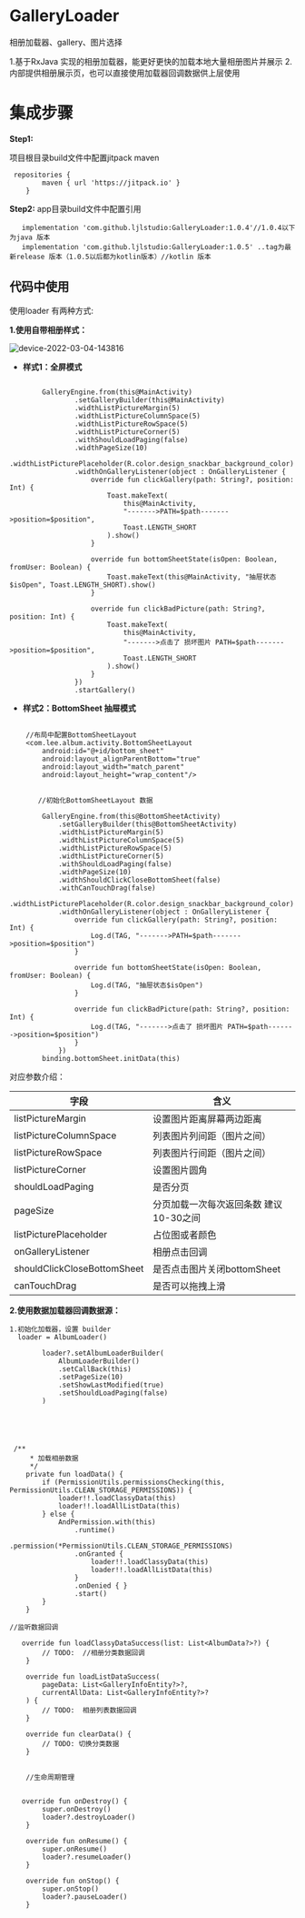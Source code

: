 # GalleryLoader
相册加载器、gallery、图片选择

1.基于RxJava 实现的相册加载器，能更好更快的加载本地大量相册图片并展示
2.内部提供相册展示页，也可以直接使用加载器回调数据供上层使用

# 集成步骤

**Step1:** 


项目根目录build文件中配置jitpack maven
```
 repositories {
        maven { url 'https://jitpack.io' }
    }
```


**Step2:**
app目录build文件中配置引用

```
   implementation 'com.github.ljlstudio:GalleryLoader:1.0.4'//1.0.4以下为java 版本
   implementation 'com.github.ljlstudio:GalleryLoader:1.0.5' ..tag为最新release 版本（1.0.5以后都为kotlin版本）//kotlin 版本
```


## 代码中使用

使用loader 有两种方式:

**1.使用自带相册样式：**


![device-2022-03-04-143816](https://user-images.githubusercontent.com/70507884/156712790-7de2b04c-7a42-48e9-b5ba-94ec55215681.gif)



* **样式1：全屏模式**

```
     
        GalleryEngine.from(this@MainActivity)
                .setGalleryBuilder(this@MainActivity)
                .widthListPictureMargin(5)
                .widthListPictureColumnSpace(5)
                .widthListPictureRowSpace(5)
                .widthListPictureCorner(5)
                .withShouldLoadPaging(false)
                .widthPageSize(10)
                .widthListPicturePlaceholder(R.color.design_snackbar_background_color)
                .widthOnGalleryListener(object : OnGalleryListener {
                    override fun clickGallery(path: String?, position: Int) {
                        Toast.makeText(
                            this@MainActivity,
                            "------->PATH=$path------->position=$position",
                            Toast.LENGTH_SHORT
                        ).show()
                    }

                    override fun bottomSheetState(isOpen: Boolean, fromUser: Boolean) {
                        Toast.makeText(this@MainActivity, "抽屉状态$isOpen", Toast.LENGTH_SHORT).show()
                    }

                    override fun clickBadPicture(path: String?, position: Int) {
                        Toast.makeText(
                            this@MainActivity,
                            "------->点击了 损坏图片 PATH=$path------->position=$position",
                            Toast.LENGTH_SHORT
                        ).show()
                    }
                })
                .startGallery()

```

* **样式2：BottomSheet 抽屉模式**

```

    //布局中配置BottomSheetLayout 
    <com.lee.album.activity.BottomSheetLayout
        android:id="@+id/bottom_sheet"
        android:layout_alignParentBottom="true"
        android:layout_width="match_parent"
        android:layout_height="wrap_content"/>


       //初始化BottomSheetLayout 数据

        GalleryEngine.from(this@BottomSheetActivity)
            .setGalleryBuilder(this@BottomSheetActivity)
            .widthListPictureMargin(5)
            .widthListPictureColumnSpace(5)
            .widthListPictureRowSpace(5)
            .widthListPictureCorner(5)
            .withShouldLoadPaging(false)
            .widthPageSize(10)
            .widthShouldClickCloseBottomSheet(false)
            .withCanTouchDrag(false)
            .widthListPicturePlaceholder(R.color.design_snackbar_background_color)
            .widthOnGalleryListener(object : OnGalleryListener {
                override fun clickGallery(path: String?, position: Int) {
                    Log.d(TAG, "------->PATH=$path------->position=$position")
                }

                override fun bottomSheetState(isOpen: Boolean, fromUser: Boolean) {
                    Log.d(TAG, "抽屉状态$isOpen")
                }

                override fun clickBadPicture(path: String?, position: Int) {
                    Log.d(TAG, "------->点击了 损坏图片 PATH=$path------->position=$position")
                }
            })
        binding.bottomSheet.initData(this)
```


对应参数介绍：

字段     |   含义
-------- | ---
listPictureMargin       |   设置图片距离屏幕两边距离
listPictureColumnSpace  |   列表图片列间距（图片之间）
listPictureRowSpace     |   列表图片行间距（图片之间）
listPictureCorner       |   设置图片圆角
shouldLoadPaging        |   是否分页
pageSize                |   分页加载一次每次返回条数 建议10-30之间
listPicturePlaceholder  |   占位图或者颜色
onGalleryListener       |   相册点击回调
shouldClickCloseBottomSheet | 是否点击图片关闭bottomSheet
canTouchDrag            |   是否可以拖拽上滑



 **2.使用数据加载器回调数据源：**




```
1.初始化加载器，设置 builder
  loader = AlbumLoader()

        loader?.setAlbumLoaderBuilder(
            AlbumLoaderBuilder()
            .setCallBack(this)
            .setPageSize(10)
            .setShowLastModified(true)
            .setShouldLoadPaging(false)
        )
                
                
                
                

 /**
     * 加载相册数据
     */
    private fun loadData() {
        if (PermissionUtils.permissionsChecking(this, PermissionUtils.CLEAN_STORAGE_PERMISSIONS)) {
            loader!!.loadClassyData(this)
            loader!!.loadAllListData(this)
        } else {
            AndPermission.with(this)
                .runtime()
                .permission(*PermissionUtils.CLEAN_STORAGE_PERMISSIONS)
                .onGranted {
                    loader!!.loadClassyData(this)
                    loader!!.loadAllListData(this)
                }
                .onDenied { }
                .start()
        }
    }
                
//监听数据回调

   override fun loadClassyDataSuccess(list: List<AlbumData?>?) {
        // TODO:  //相册分类数据回调
    }

    override fun loadListDataSuccess(
        pageData: List<GalleryInfoEntity?>?,
        currentAllData: List<GalleryInfoEntity?>?
    ) {
        // TODO:  相册列表数据回调
    }

    override fun clearData() {
        // TODO: 切换分类数据
    }
    
    
    //生命周期管理
    
    
   override fun onDestroy() {
        super.onDestroy()
        loader?.destroyLoader()
    }

    override fun onResume() {
        super.onResume()
        loader?.resumeLoader()
    }

    override fun onStop() {
        super.onStop()
        loader?.pauseLoader()
    }
    
                
```








